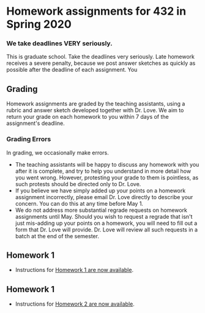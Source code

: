 # Homework assignments for 432 in Spring 2020

### We take deadlines VERY seriously.

This is graduate school. Take the deadlines very seriously. Late homework receives a severe penalty, because we post answer sketches as quickly as possible after the deadline of each assignment. You 

## Grading

Homework assignments are graded by the teaching assistants, using a rubric and answer sketch developed together with Dr. Love. We aim to return your grade on each homework to you within 7 days of the assignment's deadline. 

### Grading Errors

In grading, we occasionally make errors.

- The teaching assistants will be happy to discuss any homework with you after it is complete, and try to help you understand in more detail how you went wrong. However, protesting your grade to them is pointless, as such protests should be directed only to Dr. Love. 
- If you believe we have simply added up your points on a homework assignment incorrectly, please email Dr. Love directly to describe your concern. You can do this at any time before May 1.
- We do not address more substantial regrade requests on homework assignments until May. Should you wish to request a regrade that isn't just mis-adding up your points on a homework, you will need to fill out a form that Dr. Love will provide. Dr. Love will review all such requests in a batch at the end of the semester.

## Homework 1

- Instructions for [Homework 1 are now available](https://github.com/THOMASELOVE/2020-432/tree/master/homework/homework1).

## Homework 1

- Instructions for [Homework 2 are now available](https://github.com/THOMASELOVE/2020-432/tree/master/homework/homework2).
